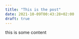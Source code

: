 ```yaml
---
title: "This is the post"
date: 2021-10-09T00:43:28+02:00
draft: true
---
```


this is some content
